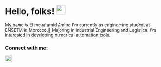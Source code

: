 # Hello, folks! <img src="https://raw.githubusercontent.com/MartinHeinz/MartinHeinz/master/wave.gif" width="30px">
My name is El mouatamid Amine I'm currently an engineering student at ENSETM in Morocco.🌱 Majoring in Industrial Engineering and Logistics. I'm interested in developing numerical automation tools.

### Connect with me:
[<img align="left" alt="codeSTACKr | LinkedIn" width="22px" src="https://cdn.jsdelivr.net/npm/simple-icons@v3/icons/linkedin.svg" />](https://www.linkedin.com/in/amine-el-mouatamid-aa0084156/)

